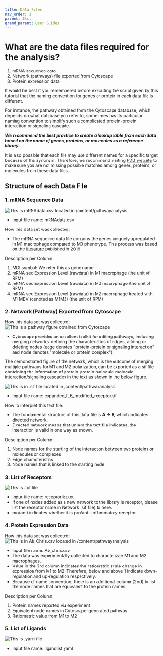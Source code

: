 ```yaml
---
title: Data Files
nav_order: 1
parent: Etc.
grand_parent: User Guides
---
```


# What are the data files required for the analysis?
1. mRNA sequence data 
2. Network (pathways) file exported from Cytoscape 
3. Protein expression data

It would be best if you remembered before executing the script given by this tutorial that the naming convention for genes or protein in each data file is different.

For instance, the pathway obtained from the Cytoscape database, which depends on what database you refer to, sometimes has its particular naming convention to simplify such a complicated protein-protein interaction or signaling cascade.  

***We recommend the best practice to create a lookup table from each data based on the name of genes, proteins, or molecules as a reference library.***

It is also possible that each file may use different names for a specific target because of the synonym. 
Therefore, we recommend visiting [PDB website](https://www.rcsb.org/) to make sure you are not missing possible matches among genes, proteins, or molecules from these data files. 

## Structure of each Data File 

### 1. mRNA Sequence Data 

![This is mRNAdata.csv located in /content/pathwayanalysis](mrna.png)
- Input file name: mRNAdata.csv 

How this data set was collected:
- The mRNA sequence data file contains the genes uniquely upregulated in M1 macrophage compared to M0 phenotype. 
This process was based on the [literature](https://www.frontiersin.org/articles/10.3389/fimmu.2019.01084/full) published in 2019.  

Description per Column:
1. MGI symbol: We refer this as gene name
2. mRNA seq Expression Level (rawdata) in M1 macrophage (the unit of RPM)
3. mRNA seq Expression Level (rawdata) in M2 macrophage (the unit of RPM)
4. mRNA seq Expression Level (rawdata) in M2 macrophage treated with M1 MEV (denoted as M1M2) (the unit of RPM)


### 2. Network (Pathway) Exported from Cytoscape 

How this data set was collected: 
![This is a pathway figure obtained from Cytoscape](expanded_IL6_modified.png)
- Cytoscape provides an excellent toolkit for editing pathways, including merging networks, defining the characteristics of edges, adding or deleting nodes (edge denotes "protein-protein or signaling interaction" and node denotes "molecule or protein complex"). 

The demonstrated figure of the network, which is the outcome of merging multiple pathways for M1 and M2 polarization, can be exported as a sif file containing the information of protein-protein molecule-molecule interaction/signaling cascades in the text as shown in the below figure.  

![This is in .sif file located in /content/pathwayanalysis](network.png)
- Input file name: expanded_IL6_modified_receptor.sif

How to interpret this text file:
- The fundamental structure of this data file is **A -> B**, which indicates directed network. 
- Directed network means that unless the text file indicates, the interaction is valid in one way as shown.

Description per Column:
1. Node names for the starting of the interaction between two proteins or molecules or complexes 
2. Edge characteristics 
3. Node names that is linked to the starting node

### 3. List of Receptors 
![This is .txt file](receptorlist.png)
- Input file name: receptorlist.txt
- If one of nodes added as a new network to the library is receptor, please list the receptor name in Network (sif file) to here. 
- pro/anti indicates whether it is pro/anti-inflammatory receptor

### 4. Protein Expression Data 

How this data set was collected:
![This is in Ab_Chris.csv located in /content/pathwayanalysis](protfilestructure.png)
- Input file name: Ab_chris.csv
- The data was experimentally collected to characterizae M1 and M2 macrophages. 
- Value in the 3rd column indicates the ratiomatric scale change in expression from M1 to M2. Therefore, below and above 1 indicate down-regulation and up-regulation respectively. 
- Because of name convension, there is an additional column (2nd) to list the node names that are equivalent to the protein names.

Description per Column:
1. Protein names reported via experiment 
2. Equivalent node names in Cytoscape-generated pathway
3. Ratiomatric value from M1 to M2 

### 5. List of Ligands
![This is .yaml file](ligandlist.png)
- Input file name: ligandlist.yaml